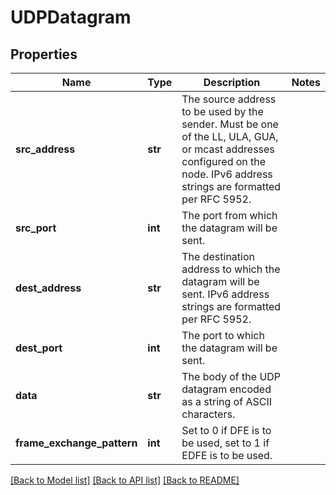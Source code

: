 # UDPDatagram

## Properties
Name | Type | Description | Notes
------------ | ------------- | ------------- | -------------
**src_address** | **str** | The source address to be used by the sender.  Must be one of the LL, ULA, GUA, or mcast addresses configured on the node.  IPv6 address strings are formatted per RFC 5952. | 
**src_port** | **int** | The port from which the datagram will be sent. | 
**dest_address** | **str** | The destination address to which the datagram will be sent.  IPv6 address strings are formatted per RFC 5952. | 
**dest_port** | **int** | The port to which the datagram will be sent. | 
**data** | **str** | The body of the UDP datagram encoded as a string of ASCII characters. | 
**frame_exchange_pattern** | **int** | Set to 0 if DFE is to be used, set to 1 if EDFE is to be used. | 

[[Back to Model list]](../README.md#documentation-for-models) [[Back to API list]](../README.md#documentation-for-api-endpoints) [[Back to README]](../README.md)


